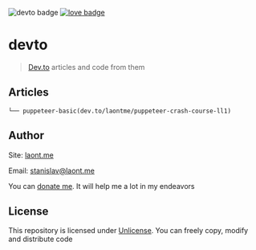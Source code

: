 ![devto badge](https://img.shields.io/badge/dev.to-laontme-010101?style=for-the-badge)
[![love badge](https://img.shields.io/badge/made_with-❤-ff3053?style=for-the-badge)](https://laont.me/)

# devto

> [Dev.to](https://dev.to/laontme) articles and code from them

## Articles

```
└── puppeteer-basic(dev.to/laontme/puppeteer-crash-course-ll1)
```

## Author
Site: [laont.me](https://laont.me)

Email: [stanislav@laont.me](mailto:stanislav@laont.me)

You can [donate me](https://capu.st/laontme). It will help me a lot in my endeavors

## License
This repository is licensed under [Unlicense](/LICENSE.md). You can freely copy, modify and distribute code